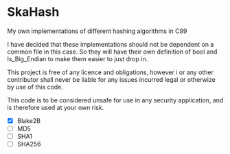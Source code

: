 # SkaHash
My own implementations of different hashing algorithms in C99

I have decided that these implementations should not be dependent on a common file in this case.
So they will have their own definition of bool and Is_Big_Endian to make them easier to just drop in.

This project is free of any licence and obligations, however i or any other contributor shall never be liable for any issues incurred legal or otherwize by use of this code.

This code is to be considered unsafe for use in any security application, and is therefore used at your own risk.

- [X] Blake2B
- [ ] MD5
- [ ] SHA1
- [ ] SHA256
